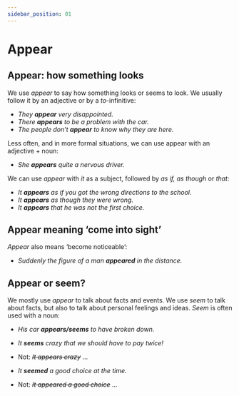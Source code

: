 ```yaml
---
sidebar_position: 01
---
```


# Appear

## Appear: how something looks

We use *appear* to say how something looks or seems to look. We usually follow it by an adjective or by a *to*\-infinitive:

- *They **appear** very disappointed.*
- *There **appears** to be a problem with the car.*
- *The people don’t **appear** to know why they are here.*

Less often, and in more formal situations, we can use appear with an adjective + noun:

- *She **appears** quite a nervous driver.*

We can use *appear* with *it* as a subject, followed by *as if, as though* or *that:*

- *It **appears** as if you got the wrong directions to the school.*
- *It **appears** as though they were wrong.*
- *It **appears** that he was not the first choice.*

## Appear meaning ‘come into sight’

*Appear* also means ‘become noticeable’:

- *Suddenly the figure of a man **appeared** in the distance.*

## Appear or seem?

We mostly use *appear* to talk about facts and events. We use *seem* to talk about facts, but also to talk about personal feelings and ideas. *Seem* is often used with a noun:

- *His car **appears/seems** to have broken down.*
- *It **seems** crazy that we should have to pay twice!*
- Not: *~~It appears crazy~~* …

- *It **seemed** a good choice at the time.*
- Not: *~~It appeared a good choice~~* …
